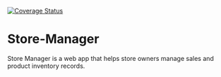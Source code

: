 [![Coverage Status](https://coveralls.io/repos/github/KelynPNjeri/Store-Manager/badge.svg?branch=ft-get-specific-record-161330910)](https://coveralls.io/github/KelynPNjeri/Store-Manager?branch=ft-get-specific-record-161330910)
# Store-Manager
Store Manager is a web app that helps store owners manage sales and product inventory records.
